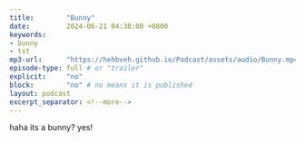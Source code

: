 ```yaml
---
title:        "Bunny"
date:         2024-06-21 04:38:00 +0800
keywords:
- bunny
- tst
mp3-url:      "https://hehbveh.github.io/Podcast/assets/audio/Bunny.mp4"
episode-type: full # or "trailer"
explicit:     "no"
block:        "no" # no means it is published
layout: podcast
excerpt_separator: <!--more-->
---
```

<!--more-->

haha its a bunny? yes!
